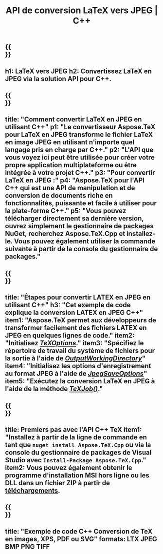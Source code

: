﻿---
translation: true
template: /_templates/_conversion-child-cpp.md
title: API de conversion LaTeX vers JPEG | C++
description: Fonctionnalité de conversion LaTeX vers JPEG. Intégrez cette bibliothèque C++ sur site dans votre projet ou utilisez des applications multiplateformes pour convertir LaTeX en JPEG .
keywords: latex vers jpeg api cpp, latex2jpeg intègre c++
url: /cpp/conversion/latex-to-jpeg/
family: tex
platformtag: cpp
feature: conversion
informat: LATEX
outformat: JPEG
otherformats: BMP PNG TIFF PDF SVG XPS
---

{{<section banner>}}
---
h1: LaTeX vers JPEG
h2: Convertissez LaTeX en JPEG via la solution API pour C++.
---

{{<section overview>}}
---
title: "Comment convertir LaTeX en JPEG en utilisant C++"
p1: "Le convertisseur Aspose.TeX pour LaTeX en JPEG transforme le fichier LaTeX en image JPEG en utilisant n'importe quel langage pris en charge par C++."
p2: "L'API que vous voyez ici peut être utilisée pour créer votre propre application multiplateforme ou être intégrée à votre projet C++."
p3: "Pour convertir LaTeX en JPEG :"
p4: "Aspose.TeX pour l'API C++ qui est une API de manipulation et de conversion de documents riche en fonctionnalités, puissante et facile à utiliser pour la plate-forme C++."
p5: "Vous pouvez télécharger directement sa dernière version, ouvrez simplement le gestionnaire de packages NuGet, recherchez Aspose.TeX.Cpp et installez-le. Vous pouvez également utiliser la commande suivante à partir de la console du gestionnaire de packages."
---

{{<section feature1>}}
---
title: "Étapes pour convertir LATEX en JPEG en utilisant C++"
h3: "Cet exemple de code explique la conversion LATEX en JPEG C++"
item1: "Aspose.TeX permet aux développeurs de transformer facilement des fichiers LATEX en JPEG en quelques lignes de code."
item2: "Initialisez [*TeXOptions*](https://reference.aspose.com/tex/cpp/class/aspose.te_x.te_x_options)."
item3: "Spécifiez le répertoire de travail du système de fichiers pour la sortie à l'aide de [*OutputWorkingDirectory*](https://reference.aspose.com/tex/cpp/class/aspose.te_x.te_x_options#aa4f4ea6dab7db5ba1b40800495f16f63)"
item4: "Initialisez les options d'enregistrement au format JPEG à l'aide de [*JpegSaveOptions*](https://reference.aspose.com/tex/cpp/class/aspose.te_x.presentation.image.jpeg_save_options)"
item5: "Exécutez la conversion LaTeX en JPEG à l'aide de la méthode [*TeXJob()*](https://reference.aspose.com/tex/cpp/class/aspose.te_x.te_x_job)."
---

{{<section feature2>}}
---
title: Premiers pas avec l'API C++ TeX
item1: "Installez à partir de la ligne de commande en tant que ```nuget install Aspose.TeX.Cpp``` ou via la console du gestionnaire de packages de Visual Studio avec ```Install-Package Aspose.TeX.Cpp```."
item2: Vous pouvez également obtenir le programme d'installation MSI hors ligne ou les DLL dans un fichier ZIP à partir de [téléchargements](https://releases.aspose.com/tex/cpp).
---

{{<section widget>}}
---
title: "Exemple de code C++ Conversion de TeX en images, XPS, PDF ou SVG"
formats: LTX JPEG BMP PNG TIFF
---

